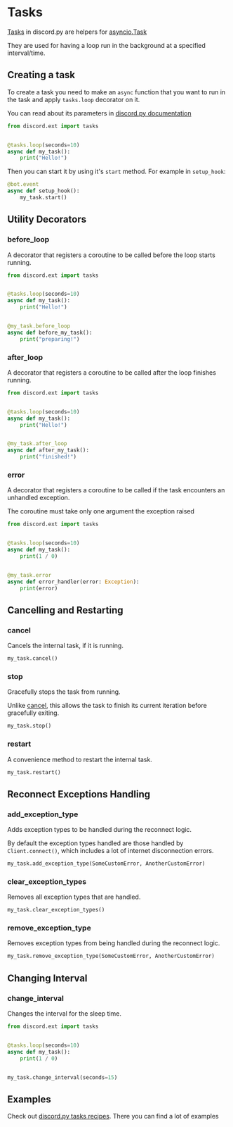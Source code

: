 # Tasks

[Tasks](https://discordpy.readthedocs.io/en/stable/ext/tasks/index.html) in discord.py are helpers
for [asyncio.Task](https://docs.python.org/3/library/asyncio-task.html#task-object)

They are used for having a loop run in the background at a specified interval/time.

## Creating a task

To create a task you need to make an `async` function that you want to run in the task and apply `tasks.loop` decorator on it.

You can read about its parameters in [discord.py documentation](https://discordpy.readthedocs.io/en/stable/ext/tasks/index.html#discord.ext.tasks.loop)

```python
from discord.ext import tasks


@tasks.loop(seconds=10)
async def my_task():
    print("Hello!")
```

Then you can start it by using it's `start` method. For example in `setup_hook`:

```python
@bot.event
async def setup_hook():
    my_task.start()
```

## Utility Decorators

### before_loop

A decorator that registers a coroutine to be called before the loop starts running.

```python
from discord.ext import tasks


@tasks.loop(seconds=10)
async def my_task():
    print("Hello!")


@my_task.before_loop
async def before_my_task():
    print("preparing!")
```

### after_loop

A decorator that registers a coroutine to be called after the loop finishes running.

```python
from discord.ext import tasks


@tasks.loop(seconds=10)
async def my_task():
    print("Hello!")


@my_task.after_loop
async def after_my_task():
    print("finished!")
```

### error

A decorator that registers a coroutine to be called if the task encounters an unhandled exception.

The coroutine must take only one argument the exception raised

```python
from discord.ext import tasks


@tasks.loop(seconds=10)
async def my_task():
    print(1 / 0)


@my_task.error
async def error_handler(error: Exception):
    print(error)
```

## Cancelling and Restarting

### cancel

Cancels the internal task, if it is running.

```python
my_task.cancel()
```

### stop

Gracefully stops the task from running.

Unlike [cancel](#cancel), this allows the task to finish its current iteration before gracefully exiting.

```python
my_task.stop()
```

### restart

A convenience method to restart the internal task.

```python
my_task.restart()
```

## Reconnect Exceptions Handling

### add_exception_type

Adds exception types to be handled during the reconnect logic.

By default the exception types handled are those handled by `Client.connect()`, which includes a lot of internet disconnection errors.

```python
my_task.add_exception_type(SomeCustomError, AnotherCustomError)
```

### clear_exception_types

Removes all exception types that are handled.

```python
my_task.clear_exception_types()
```

### remove_exception_type

Removes exception types from being handled during the reconnect logic.

```python
my_task.remove_exception_type(SomeCustomError, AnotherCustomError)
```

## Changing Interval

### change_interval

Changes the interval for the sleep time.

```python
from discord.ext import tasks


@tasks.loop(seconds=10)
async def my_task():
    print(1 / 0)


my_task.change_interval(seconds=15)
```

## Examples

Check out [discord.py tasks recipes](https://discordpy.readthedocs.io/en/stable/ext/tasks/index.html#recipes). There you can find a lot of examples